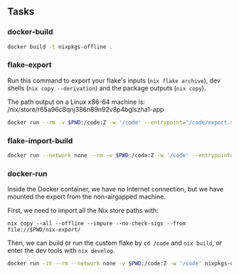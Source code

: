 ## Tasks

### docker-build

```bash
docker build -t nixpkgs-offline .
```

### flake-export

Run this command to export your flake's inputs (`nix flake archive`), dev shells (`nix copy --derivation`) and the package outputs (`nix copy`).

The path output on a Linux x86-64 machine is: /nix/store/r65a96c8qnj386n89n92v8p4bglszha1-app

```bash
docker run --rm -v $PWD:/code:Z -w '/code' --entrypoint="/code/export.sh" nixpkgs-offline
```

### flake-import-build

```bash
docker run --network none --rm -v $PWD:/code:Z -w '/code' --entrypoint="/code/import.sh" nixpkgs-offline
```

### docker-run

Inside the Docker container, we have no Internet connection, but we have mounted the export from the non-airgapped machine.

First, we need to import all the Nix store paths with:

`nix copy --all --offline --impure --no-check-sigs --from file://$PWD/nix-export/`

Then, we can build or run the custom flake by `cd /code` and `nix build`, or enter the dev tools with `nix develop`.

```bash
docker run -it --rm --network none -v $PWD:/code:Z -w '/code' nixpkgs-offline
```

